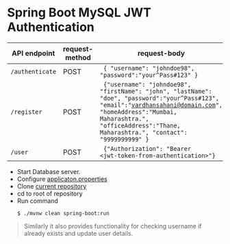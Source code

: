 # Spring Boot MySQL JWT Authentication

|API endpoint     | request-method | request-body |
|-----------------|--------|--------|
| `/authenticate` | POST | <code> { "username": "johndoe98", "password":"your^Pass#123" } </code> |
| `/register`     | POST | <code> {"username": "johndoe98", "firstName": "john", "lastName": "doe", "password":"your^Pass#123", "email":"vardhansahani@domain.com", "homeAddress":"Mumbai, Maharashtra.", "officeAddress":"Thane, Maharashtra.", "contact": "9999999999" } </code> |
| `/user`         | POST | <code> {"Authorization": "Bearer \<jwt-token-from-authentication\>"} </code>  |

- Start Database server.
- Configure [applicaton.properties](https://github.com/apache15/AuthSpringBootMySQL/blob/master/src/main/resources/application.properties)
- Clone [current repository](https://github.com/apache15/AuthSpringBootMySQL/)
- cd to root of repository
- Run command
    ```
    $ ./mvnw clean spring-boot:run
    ```
    
> Similarly it also provides functionality for checking username if already exists and update user details.
